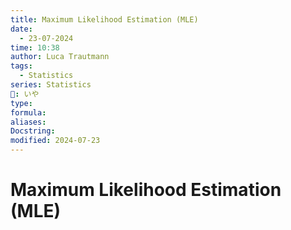 ```yaml
---
title: Maximum Likelihood Estimation (MLE)
date:
  - 23-07-2024
time: 10:38
author: Luca Trautmann
tags:
  - Statistics
series: Statistics
🍙: いや
type: 
formula: 
aliases: 
Docstring: 
modified: 2024-07-23
---
```

# Maximum Likelihood Estimation (MLE)